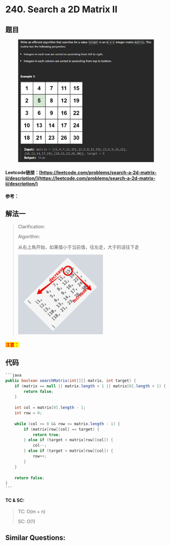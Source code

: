 # 240. Search a 2D Matrix II

## 题目

<figure><img src=".gitbook/assets/image (254).png" alt=""><figcaption></figcaption></figure>

#### Leetcode链接：[https://leetcode.com/problems/search-a-2d-matrix-ii/description/](https://leetcode.com/problems/search-a-2d-matrix-ii/description/)

#### 参考：

## 解法一

> Clarification:&#x20;
>
> Algorithm:&#x20;
>
> 从右上角开始，如果值小于当前值，往左走，大于的话往下走
>
> ![](<.gitbook/assets/image (253).png>)

#### <mark style="color:red;">注意：</mark>

## 代码

````java
```java
public boolean searchMatrix(int[][] matrix, int target) {
    if (matrix == null || matrix.length < 1 || matrix[0].length < 1) {
        return false;
    }

    int col = matrix[0].length - 1;
    int row = 0;

    while (col >= 0 && row <= matrix.length - 1) {
        if (matrix[row][col] == target) {
            return true;
        } else if (target < matrix[row][col]) {
            col--;
        } else if (target > matrix[row][col]) {
            row++;
        }
    }

    return false;
}
```
````

#### TC & SC:&#x20;

> TC: O(m + n)
>
> SC: O(1)

## **Similar Questions:**&#x20;
